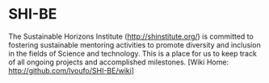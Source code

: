 # SHI-BE
The Sustainable Horizons Institute (http://shinstitute.org/) is committed to fostering sustainable mentoring activities to promote diversity and inclusion in the fields of Science and technology. This is a place for us to keep track of all ongoing projects and accomplished milestones. [Wiki Home: http://github.com/lvoufo/SHI-BE/wiki]
